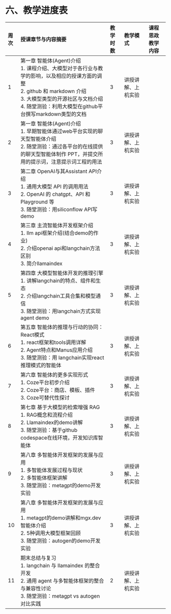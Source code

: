 # 六、教学进度表

| 周次 | 授课章节与内容摘要 | 教学时数 | 教学模式 | 课程思政教学内容 |
| :---- | :---- | :---- | :---- | :---- |
| 1 | 第一章 智能体(Agent)介绍<br>1. 课程介绍、大模型对于各行业与教学的影响，以及相应的授课方面的调整<br>2. github 和 markdown 介绍<br>3. 大模型类型的开源社区与文档介绍<br>4. 随堂测验：利用大模型在github平台撰写markdown类型的文档 | 3 | 讲授讲解、上机实验 |  |
| 2 | 第一章 智能体(Agent)介绍<br>1. 早期智能体通过web平台实现的聊天型智能体介绍<br>2. 随堂测验：通过各平台的在线提供的聊天型智能体制作 PPT，并提交所用的提示词，注意提示词工程的用法 | 3 | 讲授讲解、上机实验 |  |
| 3 | 第二章 OpenAI与其Assistant API介绍<br>1. 通用大模型 API 的调用用法<br>2. OpenAI 的 chatgpt、API 和 Playground 等<br>3. 随堂测验：用siliconflow API写demo | 3 | 讲授讲解、上机实验 |  |
| 4 | 第三章 主流智能体开发框架介绍<br>1. llm api框架介绍(结合demo的作业)<br>2. 介绍openai api和langchain方法区别<br>3. 简介llamaindex | 3 | 讲授讲解、上机实验 |  |
| 5 | 第四章 大模型智能体开发的推理引擎<br>1. 讲解langchain的特点、组件和生态<br>2. 介绍langchain工具合集和模型通信<br>3. 随堂测验：用langchain方式实现agent demo | 3 | 讲授讲解、上机实验 |  |
| 6 | 第五章 智能体的推理与行动的协同：React模式<br>1. react框架和tools调用详解<br>2. Agent特点和Manus应用介绍<br>3. 随堂测验：用 langchain实现react推理模式的智能体 | 3 | 讲授讲解、上机实验 |  |
| 7 | 第六章 智能体的更多实现形式<br>1. Coze平台初步介绍<br>2. Coze平台：商店、模板、插件<br>3. Coze可替代性探讨 | 3 | 讲授讲解、上机实验 |  |
| 8 | 第七章 基于大模型的检索增强 RAG<br>1. RAG概念和流程介绍<br>2. Llamaindex的demo讲解<br>3. 随堂测验：基于github codespace在线环境，开发知识库智能体 | 3 | 讲授讲解、上机实验 |  |
| 9 | 第八章 多智能体开发框架的发展与应用<br>1. 多智能体发展过程与现状<br>2. 多智能体框架讲解<br>3. 随堂测验：metagpt的demo开发实验 | 3 | 讲授讲解、上机实验 |  |
| 10 | 第八章 多智能体开发框架的发展与应用<br>1. metagpt的demo讲解和mgx.dev智能体介绍<br>2. 5种调用大模型框架回顾<br>3. 随堂测验：autogen的demo开发实验 | 3 | 讲授讲解、上机实验 |  |
| 11 | 期末总结与复习<br>1. langchain 与 llamaindex 的整合开发<br>2. 通用 agent 与多智能体框架的整合与兼容性讨论<br>3. 随堂测验：metagpt vs autogen 对比实践 | 2 | 讲授讲解、上机实验 |  |
